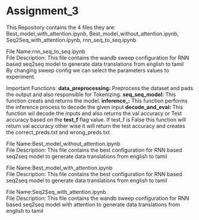 # Assignment_3

This Repository contains the 4 files they are: Best_model_with_attention.ipynb, Best_model_without_attention.ipynb, Seq2Seq_with_attention.ipynb, rnn_seq_to_seq.ipynb  

File Name:rnn_seq_to_seq.ipynb  
File Description: This file contains the wandb sweep configuration for RNN based seq2seq model to generate data translations from english to tamil  
By changing sweep config we can select the parameters values to experiment. 

Important Functions:
**data_preprocessing:**	Preprocess the dataset and pads the output and also responsible for Tokenizing. 
**seq_seq_model:**	    This function creats and returns the model. 
**inference_:**         This function performs the inference process to decode the given input
**decode_and_eval:**	  This function wil decode the inputs and also returns the val accuracy or Test accuracy based on the **test_f** flag value. If test_f is False this function will return val accuracy other wise it will return the test accuracy and creates the correct_preds.txt and wrong_preds.txt.


File Name:Best_model_without_attention.ipynb  
File Description: This file contains the best configuration for RNN based seq2seq model to generate data translations from english to tamil  


File Name:Best_model_with_attention.ipynb  
File Description: This file contains the best configuration for RNN based seq2seq model to generate data translations from english to tamil  


File Name:Seq2Seq_with_attention.ipynb  
File Description: This file contains the wandb sweep configuration for RNN based seq2seq model with attention to generate data translations from english to tamil  









